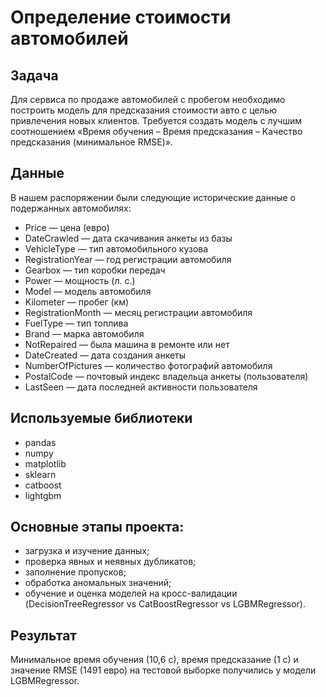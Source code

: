 # Определение стоимости автомобилей

## Задача

Для сервиса по продаже автомобилей с пробегом необходимо построить модель для предсказания стоимости авто с целью привлечения новых клиентов. Требуется создать модель с лучшим соотношением «Время обучения – Время предсказания – Качество предсказания (минимальное RMSE)».

## Данные

В нашем распоряжении были следующие исторические данные о подержанных автомобилях:
- Price — цена (евро)
- DateCrawled — дата скачивания анкеты из базы
- VehicleType — тип автомобильного кузова
- RegistrationYear — год регистрации автомобиля
- Gearbox — тип коробки передач
- Power — мощность (л. с.)
- Model — модель автомобиля
- Kilometer — пробег (км)
- RegistrationMonth — месяц регистрации автомобиля
- FuelType — тип топлива
- Brand — марка автомобиля
- NotRepaired — была машина в ремонте или нет
- DateCreated — дата создания анкеты
- NumberOfPictures — количество фотографий автомобиля
- PostalCode — почтовый индекс владельца анкеты (пользователя)
- LastSeen — дата последней активности пользователя

## Используемые библиотеки
- pandas
- numpy
- matplotlib
- sklearn
- catboost
- lightgbm

## Основные этапы проекта:
- загрузка и изучение данных;
- проверка явных и неявных дубликатов;
- заполнение пропусков;
- обработка аномальных значений;
- обучение и оценка моделей на кросс-валидации (DecisionTreeRegressor vs CatBoostRegressor vs LGBMRegressor).

## Результат
Минимальное время обучения (10,6 с), время предсказание (1 с) и значение RMSE (1491 евро) на тестовой выборке получились у модели LGBMRegressor.
